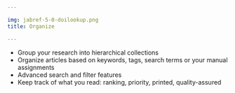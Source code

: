 ```yaml
---

img: jabref-5-0-doilookup.png
title: Organize

---
```


* Group your research into hierarchical collections
* Organize articles based on keywords, tags, search terms or your manual assignments
* Advanced search and filter features
* Keep track of what you read: ranking, priority, printed, quality-assured